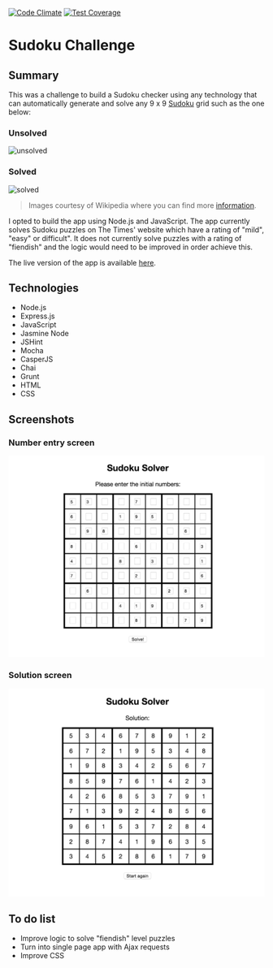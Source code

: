 [![Code Climate](https://codeclimate.com/github/ejbyne/sudoku-solver/badges/gpa.svg)](https://codeclimate.com/github/ejbyne/sudoku-solver)
[![Test Coverage](https://codeclimate.com/github/ejbyne/sudoku-solver/badges/coverage.svg)](https://codeclimate.com/github/ejbyne/sudoku-solver)

# Sudoku Challenge

## Summary

This was a challenge to build a Sudoku checker using any technology that can automatically generate and solve any 9 x 9 [Sudoku](http://en.wikipedia.org/wiki/Sudoku) grid such as the one below:

### Unsolved

![unsolved](/public/img/sudoku_unsolved.png)

### Solved

![solved](/public/img/sudoku_solved.png)

> Images courtesy of Wikipedia where you can find more [information](http://en.wikipedia.org/wiki/Sudoku).

I opted to build the app using Node.js and JavaScript. The app currently solves Sudoku puzzles on The Times' website which have a rating of "mild", "easy" or difficult". It does not currently solve puzzles with a rating of "fiendish" and the logic would need to be improved in order achieve this.

The live version of the app is available [here](https://eds-sudoku-solver.herokuapp.com).

## Technologies

- Node.js
- Express.js
- JavaScript
- Jasmine Node
- JSHint
- Mocha
- CasperJS
- Chai
- Grunt
- HTML
- CSS

## Screenshots

### Number entry screen
<img src="images/numberentry_screenshot.png">

### Solution screen
<img src="images/solution_screenshot.png">

## To do list

- Improve logic to solve "fiendish" level puzzles
- Turn into single page app with Ajax requests
- Improve CSS
